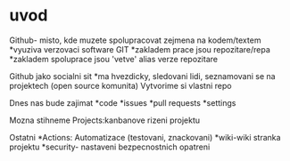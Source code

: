 # uvod

Github- misto, kde muzete spolupracovat zejmena  na kodem/textem
*vyuziva verzovaci software GIT
*zakladem prace jsou repozitare/repa
*zakladem spoluprace jsou 'vetve' alias verze repozitare

Github jako socialni sit
*ma hvezdicky, sledovani lidi, seznamovani se na projektech (open source komunita)
Vytvorime si vlastni repo

Dnes nas bude zajimat
  *code
  *issues
  *pull requests
  *settings

Mozna stihneme
Projects:kanbanove rizeni projektu

Ostatni
*Actions: Automatizace (testovani, znackovani)
*wiki-wiki stranka projektu
*security- nastaveni bezpecnostnich opatreni

